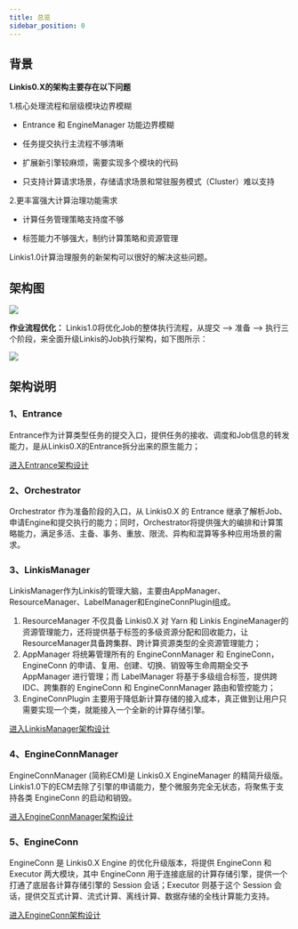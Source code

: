 ```yaml
---
title: 总览
sidebar_position: 0
---
```



## **背景**

**Linkis0.X的架构主要存在以下问题**

1.核心处理流程和层级模块边界模糊

-   Entrance 和 EngineManager 功能边界模糊

-   任务提交执行主流程不够清晰

-   扩展新引擎较麻烦，需要实现多个模块的代码

-   只支持计算请求场景，存储请求场景和常驻服务模式（Cluster）难以支持

2.更丰富强大计算治理功能需求

-   计算任务管理策略支持度不够

-   标签能力不够强大，制约计算策略和资源管理

Linkis1.0计算治理服务的新架构可以很好的解决这些问题。

## **架构图**
![](/Images-zh/Architecture/linkis-computation-gov-01.png)

**作业流程优化：**
Linkis1.0将优化Job的整体执行流程，从提交 —\> 准备 —\>
执行三个阶段，来全面升级Linkis的Job执行架构，如下图所示：

![](/Images-zh/Architecture/linkis-computation-gov-02.png)

## **架构说明**

### 1、Entrance

 Entrance作为计算类型任务的提交入口，提供任务的接收、调度和Job信息的转发能力，是从Linkis0.X的Entrance拆分出来的原生能力；
 
 [进入Entrance架构设计](entrance.md)

### 2、Orchestrator

 Orchestrator 作为准备阶段的入口，从 Linkis0.X 的 Entrance 继承了解析Job、申请Engine和提交执行的能力；同时，Orchestrator将提供强大的编排和计算策略能力，满足多活、主备、事务、重放、限流、异构和混算等多种应用场景的需求。

<!--
 #todo  Orchestrator文档还没准备好！！
 [进入Orchestrator架构设计]()
-->

### 3、LinkisManager

 LinkisManager作为Linkis的管理大脑，主要由AppManager、ResourceManager、LabelManager和EngineConnPlugin组成。
 
 1. ResourceManager 不仅具备 Linkis0.X 对 Yarn 和 Linkis EngineManager的资源管理能力，还将提供基于标签的多级资源分配和回收能力，让ResourceManager具备跨集群、跨计算资源类型的全资源管理能力；
 2. AppManager 将统筹管理所有的 EngineConnManager 和 EngineConn，EngineConn 的申请、复用、创建、切换、销毁等生命周期全交予 AppManager 进行管理；而 LabelManager 将基于多级组合标签，提供跨IDC、跨集群的 EngineConn 和 EngineConnManager 路由和管控能力；
 3. EngineConnPlugin 主要用于降低新计算存储的接入成本，真正做到让用户只需要实现一个类，就能接入一个全新的计算存储引擎。

 [进入LinkisManager架构设计](linkis_manager/overview.md)

### 4、EngineConnManager

 EngineConnManager (简称ECM)是 Linkis0.X EngineManager 的精简升级版。Linkis1.0下的ECM去除了引擎的申请能力，整个微服务完全无状态，将聚焦于支持各类 EngineConn 的启动和销毁。
 
 [进入EngineConnManager架构设计](engine/engine-conn-manager.md)

### 5、EngineConn

EngineConn 是 Linkis0.X Engine 的优化升级版本，将提供 EngineConn 和 Executor 两大模块，其中 EngineConn 用于连接底层的计算存储引擎，提供一个打通了底层各计算存储引擎的 Session 会话；Executor 则基于这个 Session 会话，提供交互式计算、流式计算、离线计算、数据存储的全栈计算能力支持。

[进入EngineConn架构设计](engine/engine-conn.md)

